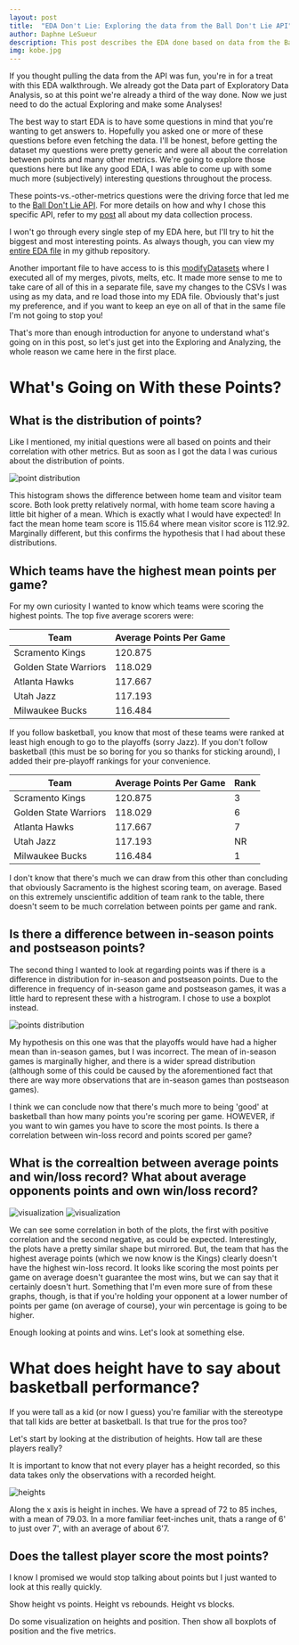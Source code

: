 ```yaml
---
layout: post
title:  "EDA Don't Lie: Exploring the data from the Ball Don't Lie API"
author: Daphne LeSueur
description: This post describes the EDA done based on data from the Ball Don't Lie API. 
img: kobe.jpg
--- 
```

If you thought pulling the data from the API was fun, you're in for a treat with this EDA walkthrough. We already got the Data part of Exploratory Data Analysis, so at this point we're already a third of the way done. Now we just need to do the actual Exploring and make some Analyses! 

The best way to start EDA is to have some questions in mind that you're wanting to get answers to. Hopefully you asked one or more of these questions before even fetching the data. I'll be honest, before getting the dataset my questions were pretty generic and were all about the correlation between points and many other metrics. We're going to explore those questions here but like any good EDA, I was able to come up with some much more (subjectively) interesting questions throughout the process. 

These points-vs.-other-metrics questions were the driving force that led me to the [Ball Don't Lie API](https://www.balldontlie.io/home.html#introduction). For more details on how and why I chose this specific API, refer to my [post](https://dlesueur.github.io/Ball-Don't-Lie/) all about my data collection process. 

I won't go through every single step of my EDA here, but I'll try to hit the biggest and most interesting points. As always though, you can view my [entire EDA file](https://github.com/dlesueur/386Project/blob/main/EDA.ipynb) in my github repository. 

Another important file to have access to is this [modifyDatasets](https://github.com/dlesueur/386Project/blob/main/modifyDatasets.ipynb) where I executed all of my merges, pivots, melts, etc. It made more sense to me to take care of all of this in a separate file, save my changes to the CSVs I was using as my data, and re load those into my EDA file. Obviously that's just my preference, and if you want to keep an eye on all of that in the same file I'm not going to stop you!

That's more than enough introduction for anyone to understand what's going on in this post, so let's just get into the Exploring and Analyzing, the whole reason we came here in the first place.

# What's Going on With these Points?

## What is the distribution of points?

Like I mentioned, my initial questions were all based on points and their correlation with other metrics. But as soon as I got the data I was curious about the distribution of points.

![point distribution](/assets/img/Viz/homeVsVisitorPointDistribution.png)

This histogram shows the difference between home team and visitor team score. Both look pretty relatively normal, with home team score having a little bit higher of a mean. Which is exactly what I would have expected! In fact the mean home team score is 115.64 where mean visitor score is 112.92. Marginally different, but this confirms the hypothesis that I had about these distributions. 

## Which teams have the highest mean points per game?

For my own curiosity I wanted to know which teams were scoring the highest points. The top five average scorers were:

| Team | Average Points Per Game |
| ------ | ----- |
| Scramento Kings | 120.875 |
| Golden State Warriors | 118.029 |
| Atlanta Hawks | 117.667 |
| Utah Jazz | 117.193 |
| Milwaukee Bucks | 116.484 |

If you follow basketball, you know that most of these teams were ranked at least high enough to go to the playoffs (sorry Jazz). If you don't follow basketball (this must be so boring for you so thanks for sticking around), I added their pre-playoff rankings for your convenience. 

| Team | Average Points Per Game | Rank |
| ------ | ----- | ----- |
| Scramento Kings | 120.875 | 3 |
| Golden State Warriors | 118.029 | 6 |
| Atlanta Hawks | 117.667 | 7 |
| Utah Jazz | 117.193 | NR | 
| Milwaukee Bucks | 116.484 | 1 |

I don't know that there's much we can draw from this other than concluding that obviously Sacramento is the highest scoring team, on average. Based on this extremely unscientific addition of team rank to the table, there doesn't seem to be much correlation between points per game and rank.

## Is there a difference between in-season points and postseason points?

The second thing I wanted to look at regarding points was if there is a difference in distribution for in-season and postseason points. Due to the difference in frequency of in-season game and postseason games, it was a little hard to represent these with a histrogram. I chose to use a boxplot instead. 

![points distribution](/assets/img/Viz/postseasonBoxPlot.png)

My hypothesis on this one was that the playoffs would have had a higher mean than in-season games, but I was incorrect. The mean of in-season games is marginally higher, and there is a wider spread distribution (although some of this could be caused by the aforementioned fact that there are way more observations that are in-season games than postseason games). 

I think we can conclude now that there's much more to being 'good' at basketball than how many points you're scoring per game. HOWEVER, if you want to win games you have to score the most points. Is there a correlation between win-loss record and points scored per game?

## What is the correaltion between average points and win/loss record? What about average opponents points and own win/loss record?

![visualization](/assets/img/Viz/ppgVsWinLossRecord.png)
![visualization](/assets/img/Viz/opPPGvsWinLoss.png)

We can see some correlation in both of the plots, the first with positive correlation and the second negative, as could be expected. Interestingly, the plots have a pretty similar shape but mirrored. But, the team that has the highest average points (which we now know is the Kings) clearly doesn't have the highest win-loss record. It looks like scoring the most points per game on average doesn't guarantee the most wins, but we can say that it certainly doesn't hurt. Something that I'm even more sure of from these graphs, though, is that if you're holding your opponent at a lower number of points per game (on average of course), your win percentage is going to be higher. 

Enough looking at points and wins. Let's look at something else. 

# What does height have to say about basketball performance?
If you were tall as a kid (or now I guess) you're familiar with the stereotype that tall kids are better at basketball. Is that true for the pros too?

Let's start by looking at the distribution of heights. How tall are these players really?

It is important to know that not every player has a height recorded, so this data takes only the observations with a recorded height.

![heights](/assets/img/Viz/heights.png)

Along the x axis is height in inches. We have a spread of 72 to 85 inches, with a mean of 79.03. In a more familiar feet-inches unit, thats a range of 6' to just over 7', with an average of about 6'7. 

## Does the tallest player score the most points?

I know I promised we would stop talking about points but I just wanted to look at this really quickly. 


Show height vs points. Height vs rebounds. Height vs blocks. 

Do some visualization on heights and position. Then show all boxplots of position and the five metrics. 




